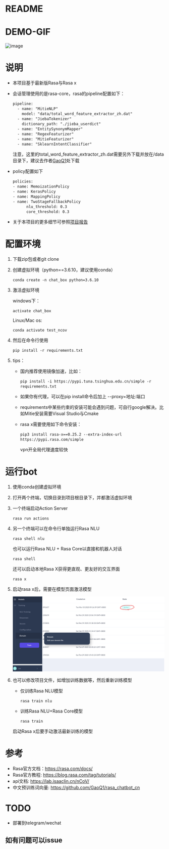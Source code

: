 # README



# DEMO-GIF

![image](all_together.gif)

# 说明

- 本项目基于最新版Rasa与Rasa x

- 会话管理使用的是rasa-core，rasa的pipeline配置如下：
  ```
  pipeline:
    - name: "MitieNLP"
      model: "data/total_word_feature_extractor_zh.dat"
    - name: "JiebaTokenizer"
      dictionary_path: "./jieba_userdict" 
    - name: "EntitySynonymMapper" 
    - name: "RegexFeaturizer"
    - name: "MitieFeaturizer"
    - name: "SklearnIntentClassifier"
  ```

  注意，这里的total_word_feature_extractor_zh.dat需要另外下载并放在/data目录下，建议去作者[GaoQ1](<https://github.com/GaoQ1>)处下载
  
- policy配置如下

  ```
  policies:
  - name: MemoizationPolicy
  - name: KerasPolicy
  - name: MappingPolicy
  - name: TwoStageFallbackPolicy
        nlu_threshold: 0.3
        core_threshold: 0.3
  ```

- 关于本项目的更多细节可参照[项目报告](https://github.com/SWYZZWH/nCov_rasa_chatbot/blob/master/%E9%A1%B9%E7%9B%AE%E6%8A%A5%E5%91%8A/%E9%A1%B9%E7%9B%AE%E6%8A%A5%E5%91%8A.pdf)



# 配置环境

1. 下载zip包或者git clone

2. 创建虚拟环境（python==3.6.10，建议使用conda）

    ```
    conda create -n chat_box python=3.6.10
    ```

3. 激活虚拟环境

    windows下：

    ```
    activate chat_box
    ```

    Linux/Mac os:

    ```
    conda activate test_ncov
    ```

4. 然后在命令行使用

       pip install -r requirements.txt

5. tips：

    - 国内推荐使用镜像加速，比如：

          pip install -i https://pypi.tuna.tsinghua.edu.cn/simple -r requirements.txt

    - 如果你有代理，可以在pip install命令后加上 --proxy=地址:端口

    - requirements中某些约束的安装可能会遇到问题，可自行google解决。比如Mitie安装需要Visual Studio与Cmake

    - rasa x需要使用如下命令安装：

      ```
      pip3 install rasa-x==0.25.2 --extra-index-url https://pypi.rasa.com/simple
      ```

      vpn开全局代理速度较快



# 运行bot

1. 使用conda创建虚拟环境

1. 打开两个终端，切换目录到项目根目录下，并都激活虚拟环境

1. 一个终端启动Action Server

       rasa run actions 

1. 另一个终端可以在命令行单独运行Rasa NLU

       rasa shell nlu

   也可以运行Rasa NLU + Rasa Core以直接和机器人对话

   ```
   rasa shell
   ```

   还可以启动本地Rasa X获得更直观、更友好的交互界面

   ```
   rasa x
   ```

1. 启动rasa x后，需要在模型页面激活模型

    ![](启动models.png)

    

1. 也可以修改项目文件，如增加训练数据等，然后重新训练模型

    -   仅训练Rasa NLU模型

        ```
        rasa train nlu
        ```

    -   训练Rasa NLU+Rasa Core模型

        ```
        rasa train
        ```

    启动Rasa x后要手动激活最新训练的模型

    

# 参考

-   Rasa官方文档：<https://rasa.com/docs/>
-   Rasa官方教程: <https://blog.rasa.com/tag/tutorials/>
-   api文档: <https://lab.isaaclin.cn/nCoV/>
-   中文预训练词向量: <https://github.com/GaoQ1/rasa_chatbot_cn>



# TODO

-   部署到telegram/wechat

    

## 如有问题可以issue
